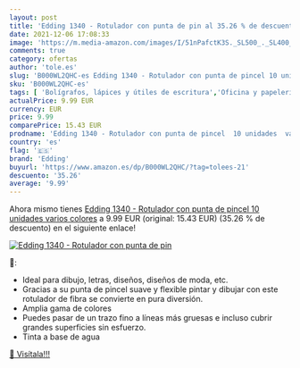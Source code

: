 ```yaml
---
layout: post
title: 'Edding 1340 - Rotulador con punta de pin al 35.26 % de descuento'
date: 2021-12-06 17:08:33
image: 'https://m.media-amazon.com/images/I/51nPafctK3S._SL500_._SL400_.jpg'
comments: true
category: ofertas
author: 'tole.es'
slug: 'B000WL2QHC-es Edding 1340 - Rotulador con punta de pincel 10 unidades...'
sku: 'B000WL2QHC-es'
tags: [ 'Bolígrafos, lápices y útiles de escritura','Oficina y papelería','Rotuladores permanentes','Rotuladores y subrayadores','edding','rotulador', ]
actualPrice: 9.99 EUR
currency: EUR
price: 9.99
comparePrice: 15.43 EUR
prodname: 'Edding 1340 - Rotulador con punta de pincel  10 unidades  varios colores'
country: 'es'
flag: '🇪🇸'
brand: 'Edding'
buyurl: 'https://www.amazon.es/dp/B000WL2QHC/?tag=tolees-21'
descuento: '35.26'
average: '9.99'
---
```


Ahora mismo tienes [Edding 1340 - Rotulador con punta de pincel  10 unidades  varios colores](https://www.amazon.es/dp/B000WL2QHC/?tag=tolees-21) a 9.99 EUR (original: 15.43 EUR) (35.26 %  de descuento) en el siguiente enlace!

[![Edding 1340 - Rotulador con punta de pin](https://m.media-amazon.com/images/I/51nPafctK3S._SL500_._SL400_.jpg)](https://www.amazon.es/dp/B000WL2QHC/?tag=tolees-21)

🔎:

- Ideal para dibujo, letras, diseños, diseños de moda, etc.
- Gracias a su punta de pincel suave y flexible pintar y dibujar con este rotulador de fibra se convierte en pura diversión.
- Amplia gama de colores
- Puedes pasar de un trazo fino a líneas más gruesas e incluso cubrir grandes superficies sin esfuerzo.
- Tinta a base de agua

[🛒 Visítala!!!](https://www.amazon.es/dp/B000WL2QHC/?tag=tolees-21)
